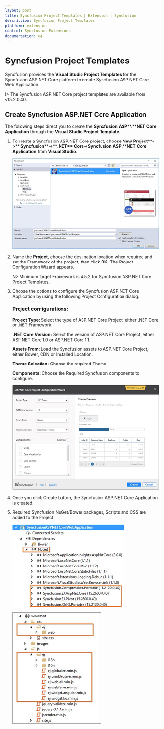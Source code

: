 ```yaml
---
layout: post
title: Syncfusion Project Templates | Extension | Syncfusion
description: Syncfusion Project Templates
platform: extension
control: Syncfusion Extensions
documentation: ug
---
```


# Syncfusion Project Templates

Syncfusion provides the **Visual** **Studio** **Project** **Templates** for the Syncfusion ASP.NET Core platform to create Syncfusion ASP.NET Core Web Application.  

I> The Syncfusion ASP.NET Core project templates are available from v15.2.0.40.  

## Create Syncfusion ASP.NET Core Application

The following steps direct you to create the **Syncfusion** **ASP****.****NET** **Core** **Application** through the **Visual** **Studio** **Project** **Template**.

1. To create a Syncfusion ASP.NET Core project, choose **New** **Project****->** **Syncfusion****->****.NET** **Core****->****Syncfusion** **ASP****.****NET** **Core** **Application** from **Visual** **Studio**.

   ![](Syncfusion-Project-Templates_images/Syncfusion-Project-Templates_img1.jpeg)

2. Name the **Project**, choose the destination location when required and set the Framework of the project, then click **OK**. The Project Configuration Wizard appears.

   N> Minimum target Framework is 4.5.2 for Syncfusion ASP.NET Core Project Templates.
   
3. Choose the options to configure the Syncfusion ASP.NET Core Application by using the following Project Configuration dialog.

   ### Project configurations:

   **Project Type:** Select the type of ASP.NET Core Project, either .NET Core or .NET Framework.

   **.NET Core Version:** Select the version of ASP.NET Core Project, either ASP.NET Core 1.0 or ASP.NET Core 1.1.

   **Assets From:** Load the Syncfusion assets to ASP.NET Core Project, either Bower, CDN or Installed Location.

   **Theme Selection:** Choose the required Theme.

   **Components:** Choose the Required Syncfusion components to configure.

   ![](Syncfusion-Project-Templates_images/Syncfusion-Project-Templates_img2.jpeg)
   
3. Once you click Create button, the Syncfusion ASP.NET Core Application is created.

4. Required Syncfusion NuGet/Bower packages, Scripts and CSS are added to the Project.

   ![](Syncfusion-Project-Templates_images/Syncfusion-Project-Templates_img3.jpeg)

   ![](Syncfusion-Project-Templates_images/Syncfusion-Project-Templates_img4.jpeg)


